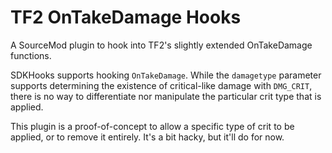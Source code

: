 # TF2 OnTakeDamage Hooks
A SourceMod plugin to hook into TF2's slightly extended OnTakeDamage functions.

SDKHooks supports hooking `OnTakeDamage`.  While the `damagetype` parameter supports determining
the existence of critical-like damage with `DMG_CRIT`, there is no way to differentiate nor
manipulate the particular crit type that is applied.

This plugin is a proof-of-concept to allow a specific type of crit to be applied, or to remove
it entirely.  It's a bit hacky, but it'll do for now.
